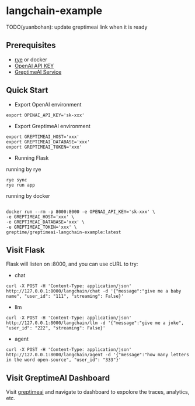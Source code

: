 # langchain-example

TODO(yuanbohan): update greptimeai link when it is ready

## Prerequisites

- [rye][rye] or docker
- [OpenAI API KEY][openai]
- [GreptimeAI Service][greptimeai]

## Quick Start

- Export OpenAI environment

```shell
export OPENAI_API_KEY='sk-xxx'
```

- Export GreptimeAI environment

```shell
export GREPTIMEAI_HOST='xxx'
export GREPTIMEAI_DATABASE='xxx'
export GREPTIMEAI_TOKEN='xxx'
```

- Running Flask

running by rye
```shell
rye sync
rye run app
```

running by docker
```

docker run --rm -p 8000:8000 -e OPENAI_API_KEY='sk-xxx' \
-e GREPTIMEAI_HOST='xxx' \
-e GREPTIMEAI_DATABASE='xxx' \
-e GREPTIMEAI_TOKEN='xxx' \
greptime/greptimeai-langchain-example:latest
```
## Visit Flask

Flask will listen on :8000, and you can use cURL to try:

- chat
```shell
curl -X POST -H 'Content-Type: application/json' http://127.0.0.1:8000/langchain/chat -d '{"message":"give me a baby name", "user_id": "111", "streaming": False}'
```

- llm
```shell
curl -X POST -H 'Content-Type: application/json' http://127.0.0.1:8000/langchain/llm -d '{"message":"give me a joke", "user_id": "222", "streaming": False}'
```

- agent
```shell
curl -X POST -H 'Content-Type: application/json' http://127.0.0.1:8000/langchain/agent -d '{"message":"how many letters in the word open-source", "user_id": "333"}'
```

## Visit GreptimeAI Dashboard

Visit [greptimeai][greptimeai] and navigate to dashboard to expolore the traces, analytics, etc.

[rye]: https://rye-up.com/guide/installation/
[greptimeai]: https://console.greptime.cloud/ai
[openai]: https://platform.openai.com/account/api-keys
